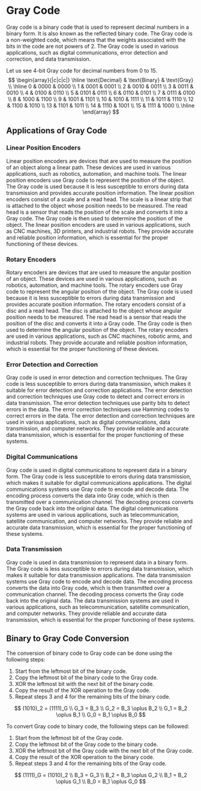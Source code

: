# Gray Code

Gray code is a binary code that is used to represent decimal numbers in a binary form. It is also known as the reflected binary code. The Gray code is a non-weighted code, which means that the weights associated with the bits in the code are not powers of 2. The Gray code is used in various applications, such as digital communications, error detection and correction, and data transmission.

Let us see 4-bit Gray code for decimal numbers from 0 to 15.
$$
\begin{array}{|c|c|c|}
\hline
\text{Decimal} & \text{Binary} & \text{Gray} \\
\hline
0 & 0000 & 0000 \\
1 & 0001 & 0001 \\
2 & 0010 & 0011 \\
3 & 0011 & 0010 \\
4 & 0100 & 0110 \\
5 & 0101 & 0111 \\
6 & 0110 & 0101 \\
7 & 0111 & 0100 \\
8 & 1000 & 1100 \\
9 & 1001 & 1101 \\
10 & 1010 & 1111 \\
11 & 1011 & 1110 \\
12 & 1100 & 1010 \\
13 & 1101 & 1011 \\
14 & 1110 & 1001 \\
15 & 1111 & 1000 \\
\hline
\end{array}
$$

## Applications of Gray Code

### Linear Position Encoders

Linear position encoders are devices that are used to measure the position of an object along a linear path. These devices are used in various applications, such as robotics, automation, and machine tools. The linear position encoders use Gray code to represent the position of the object. The Gray code is used because it is less susceptible to errors during data transmission and provides accurate position information. The linear position encoders consist of a scale and a read head. The scale is a linear strip that is attached to the object whose position needs to be measured. The read head is a sensor that reads the position of the scale and converts it into a Gray code. The Gray code is then used to determine the position of the object. The linear position encoders are used in various applications, such as CNC machines, 3D printers, and industrial robots. They provide accurate and reliable position information, which is essential for the proper functioning of these devices.

### Rotary Encoders

Rotary encoders are devices that are used to measure the angular position of an object. These devices are used in various applications, such as robotics, automation, and machine tools. The rotary encoders use Gray code to represent the angular position of the object. The Gray code is used because it is less susceptible to errors during data transmission and provides accurate position information. The rotary encoders consist of a disc and a read head. The disc is attached to the object whose angular position needs to be measured. The read head is a sensor that reads the position of the disc and converts it into a Gray code. The Gray code is then used to determine the angular position of the object. The rotary encoders are used in various applications, such as CNC machines, robotic arms, and industrial robots. They provide accurate and reliable position information, which is essential for the proper functioning of these devices.

### Error Detection and Correction

Gray code is used in error detection and correction techniques. The Gray code is less susceptible to errors during data transmission, which makes it suitable for error detection and correction applications. The error detection and correction techniques use Gray code to detect and correct errors in data transmission. The error detection techniques use parity bits to detect errors in the data. The error correction techniques use Hamming codes to correct errors in the data. The error detection and correction techniques are used in various applications, such as digital communications, data transmission, and computer networks. They provide reliable and accurate data transmission, which is essential for the proper functioning of these systems.

### Digital Communications

Gray code is used in digital communications to represent data in a binary form. The Gray code is less susceptible to errors during data transmission, which makes it suitable for digital communications applications. The digital communications systems use Gray code to encode and decode data. The encoding process converts the data into Gray code, which is then transmitted over a communication channel. The decoding process converts the Gray code back into the original data. The digital communications systems are used in various applications, such as telecommunication, satellite communication, and computer networks. They provide reliable and accurate data transmission, which is essential for the proper functioning of these systems.

### Data Transmission

Gray code is used in data transmission to represent data in a binary form. The Gray code is less susceptible to errors during data transmission, which makes it suitable for data transmission applications. The data transmission systems use Gray code to encode and decode data. The encoding process converts the data into Gray code, which is then transmitted over a communication channel. The decoding process converts the Gray code back into the original data. The data transmission systems are used in various applications, such as telecommunication, satellite communication, and computer networks. They provide reliable and accurate data transmission, which is essential for the proper functioning of these systems.

## Binary to Gray Code Conversion

The conversion of binary code to Gray code can be done using the following steps:

1. Start from the leftmost bit of the binary code.
2. Copy the leftmost bit of the binary code to the Gray code.
3. XOR the leftmost bit with the next bit of the binary code.
4. Copy the result of the XOR operation to the Gray code.
5. Repeat steps 3 and 4 for the remaining bits of the binary code.

$$
(1010)_2 = (1111)_G \\
G_3 = B_3 \\
G_2 = B_3 \oplus B_2 \\
G_1 = B_2 \oplus B_1 \\
G_0 = B_1 \oplus B_0
$$

To convert Gray code to binary code, the following steps can be followed:

1. Start from the leftmost bit of the Gray code.
2. Copy the leftmost bit of the Gray code to the binary code.
3. XOR the leftmost bit of the Gray code with the next bit of the Gray code.
4. Copy the result of the XOR operation to the binary code.
5. Repeat steps 3 and 4 for the remaining bits of the Gray code.

$$
(1111)_G = (1010)_2 \\
B_3 = G_3 \\
B_2 = B_3 \oplus G_2 \\
B_1 = B_2 \oplus G_1 \\
B_0 = B_1 \oplus G_0
$$

